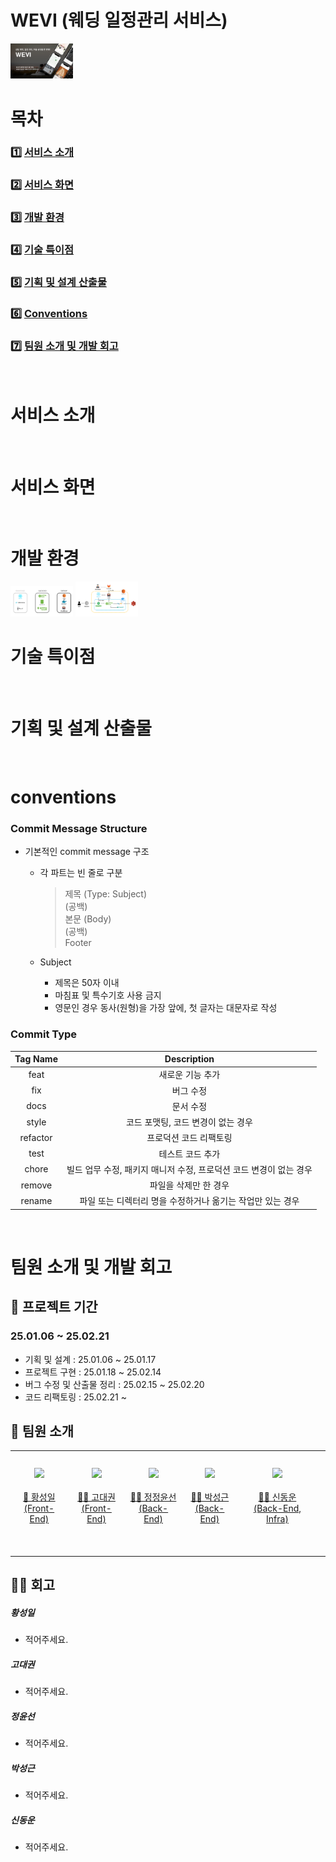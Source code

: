 # WEVI (웨딩 일정관리 서비스)

<img src="./assets/wevi_main.png" width="100">

<br/>

# 목차

### 1️⃣ [서비스 소개](#-서비스-소개)

### 2️⃣ [서비스 화면](#-서비스-화면)

### 3️⃣ [개발 환경](#-개발-환경)

### 4️⃣ [기술 특이점](#-기술-특이점)

### 5️⃣ [기획 및 설계 산출물](#-기획-및-설계-산출물)

### 6️⃣ [Conventions](#-conventions)

### 7️⃣ [팀원 소개 및 개발 회고](#-팀원-소개-및-개발-회고)

<br/>

# 서비스 소개

<br/>

# 서비스 화면

<br/>

# 개발 환경

<img src="./assets/wevi_technology stack.png" width="100">

<img src="./assets/wevi_infra_architecture.png" width="100">

<br/>

# 기술 특이점

<br/>

# 기획 및 설계 산출물

<br/>

# conventions

### Commit Message Structure

- 기본적인 commit message 구조

  - 각 파트는 빈 줄로 구분

    > 제목 (Type: Subject) <br />
    > (공백) <br />
    > 본문 (Body) <br />
    > (공백) <br />
    > Footer

  - Subject
    - 제목은 50자 이내
    - 마침표 및 특수기호 사용 금지
    - 영문인 경우 동사(원형)을 가장 앞에, 첫 글자는 대문자로 작성

### Commit Type

| Tag Name |                            Description                             |
| :------: | :----------------------------------------------------------------: |
|   feat   |                          새로운 기능 추가                           |
|   fix    |                             버그 수정                              |
|   docs   |                             문서 수정                              |
|  style   |                 코드 포맷팅, 코드 변경이 없는 경우                 |
| refactor |                       프로덕션 코드 리팩토링                       |
|   test   |                          테스트 코드 추가                          |
|  chore   | 빌드 업무 수정, 패키지 매니저 수정, 프로덕션 코드 변경이 없는 경우 |
|  remove  |                       파일을 삭제만 한 경우                        |
|  rename  |     파일 또는 디렉터리 명을 수정하거나 옮기는 작업만 있는 경우     |

<br/>

# 팀원 소개 및 개발 회고

## 📆 프로젝트 기간

### 25.01.06 ~ 25.02.21

- 기획 및 설계 : 25.01.06 ~ 25.01.17
- 프로젝트 구현 : 25.01.18 ~ 25.02.14
- 버그 수정 및 산출물 정리 : 25.02.15 ~ 25.02.20
- 코드 리팩토링 : 25.02.21 ~

## 💞 팀원 소개

<table>
    <tr>
        <td height="140px" align="center"> <a href="https://github.com/자기주소">
            <img src="https://avatars.githubusercontent.com/자기주소" width="140px" /> <br><br> 👑 황성일 <br>(Front-End) </a> <br></td>
        <td height="140px" align="center"> <a href="https://github.com/자기주소">
            <img src="https://avatars.githubusercontent.com/자기주소" width="140px" /> <br><br> 👶🏻 고대권 <br>(Front-End) </a> <br></td>
        <td height="140px" align="center"> <a href="https://github.com/자기주소">
            <img src="https://avatars.githubusercontent.com/자기주소" width="140px" /> <br><br> 👶🏻 정정윤선 <br>(Back-End) </a> <br></td>
        <td height="140px" align="center"> <a href="https://github.com/자기주소">
            <img src="https://avatars.githubusercontent.com/자기주소" width="140px" /> <br><br> 👶🏻 박성근 <br>(Back-End) </a> <br></td>
        <td height="140px" align="center"> <a href="https://github.com/자기주소">
            <img src="https://avatars.githubusercontent.com/자기주소" width="140px" /> <br><br> 👶🏻 신동운 <br>(Back-End, Infra) </a> <br></td>
    </tr>
    <tr>
        <td align="center"><br/></td>
        <td align="center"><br/></td>
        <td align="center"><br/></td>
        <td align="center"><br/></td>
        <td align="center"><br/></td>
        <td align="center"><br/></td>
    </tr>
</table>

## 🙌🏻 회고

##### **황성일**<br>
- 적어주세요.

##### **고대권**<br>
- 적어주세요.

##### **정윤선**<br>
- 적어주세요.

##### **박성근**<br>
- 적어주세요.

##### **신동운**<br>
- 적어주세요.